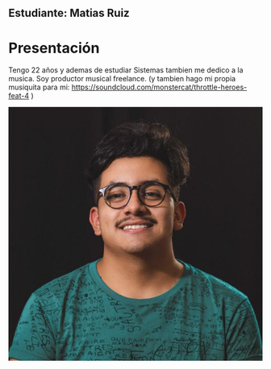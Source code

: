 
## Estudiante: Matias Ruiz

# Presentación

Tengo 22 años y ademas de estudiar Sistemas tambien me dedico a la musica. Soy productor musical freelance. (y tambien hago mi propia musiquita para mi: https://soundcloud.com/monstercat/throttle-heroes-feat-4 )

![mi foto](yo.jpg)
